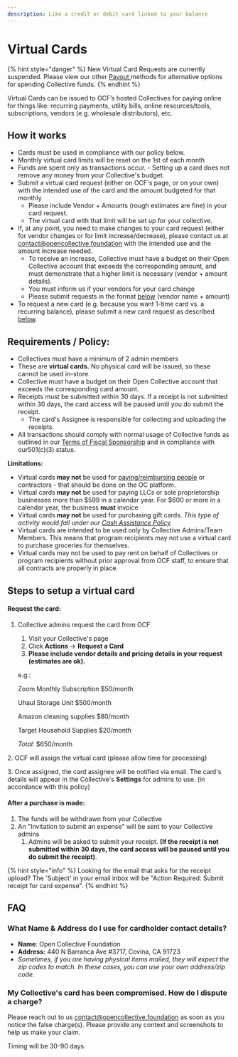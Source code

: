 ```yaml
---
description: Like a credit or debit card linked to your balance
---
```


# Virtual Cards

{% hint style="danger" %}
New Virtual Card Requests are currently suspended. Please view our other [Payout ](../how-it-works/payouts.md)methods for alternative options for spending Collective funds.
{% endhint %}

Virtual Cards can be issued to OCF’s hosted Collectives for paying online for things like: recurring payments, utility bills, online resources/tools, subscriptions, vendors (e.g. wholesale distributors), etc.

## How it works

* Cards must be used in compliance with our policy below.
* Monthly virtual card limits will be reset on the 1st of each month
* Funds are spent only as transactions occur. - Setting up a card does not remove any money from your Collective's budget.
* Submit a virtual card request (either on OCF's page, or on your own) with the intended use of the card and the amount budgeted for that monthly&#x20;
  * Please include Vendor + Amounts (rough estimates are fine) in your card request.&#x20;
  * The virtual card with that limit will be set up for your collective.
* If, at any point, you need to make changes to your card request (either for vendor changes or for limit increase/decrease), please contact us at contact@opencollective.foundation with the intended use and the amount increase needed.&#x20;
  * To receive an increase, Collective must have a budget on their Open Collective account that exceeds the corresponding amount, and must demonstrate that a higher limit is necessary (vendor + amount details).
  * You must inform us if your vendors for your card change
  * Please submit requests in the format [below](virtual-cards-policy.md#request-the-card) (vendor name + amount)
* To request a new card (e.g. because you want 1-time card vs. a recurring balance), please submit a new card request as described [below](virtual-cards-policy.md#request-the-card).

## **Requirements / Policy:**

* Collectives must have a minimum of 2 admin members
* These are **virtual cards.** No physical card will be issued, so these cannot be used in-store.
* Collective must have a budget on their Open Collective account that exceeds the corresponding card amount.
* Receipts must be submitted within 30 days. If a receipt is not submitted within 30 days, the card access will be paused until you do submit the receipt.
  * The card's Assignee is responsible for collecting and uploading the receipts.&#x20;
* All transactions should comply with normal usage of Collective funds as outlined in our [Terms of Fiscal Sponsorship](../getting-started/terms.md) and in compliance with our501(c)(3) status.

**Limitations:**

* Virtual cards **may not** be used for [paying/reimbursing people](../how-it-works/payouts.md) or contractors - that should be done on the OC platform.
* Virtual cards **may not** be used for paying LLCs or sole proprietorship businesses more than $599 in a calendar year. For $600 or more in a calendar year, the business **must** invoice
* Virtual cards **may not** be used for purchasing gift cards.  _This type of activity would fall under our_ [_Cash Assistance Policy_](https://docs.opencollective.foundation/how-it-works/policies/cash-assistance-policy#cash-assistance-program-proposal)_._&#x20;
* Virtual cards are intended to be used only by Collective Admins/Team Members. This means that program recipients may not use a virtual card to purchase groceries for themselves.
* Virtual cards may not be used to pay rent on behalf of Collectives or program recipients without prior approval from OCF staff, to ensure that all contracts are properly in place.

## Steps to setup a virtual card

#### Request the card:

1.  Collective admins request the card from OCF

    1. Visit your Collective's page
    2. Click **Actions** -> **Request a Card**
    3. **Please include vendor details and pricing details in your request (estimates are ok).**

    e.g.:

    Zoom Monthly Subscription $50/month

    Uhaul Storage Unit $500/month

    Amazon cleaning supplies $80/month

    Target Household Supplies $20/month

    _Total_: $650/month

2\. OCF will assign the virtual card (please allow time for processing)

3\. Once assigned, the card assignee will be notified via email. The card's details will appear in the Collective's **Settings** for admins to use. (in accordance with this policy)

#### ​After a purchase is made:

1. The funds will be withdrawn from your Collective
2. An "Invitation to submit an expense" will be sent to your Collective admins
   1. Admins will be asked to submit your receipt. **(If the receipt is not submitted within 30 days, the card access will be paused until you do submit the receipt)**.

{% hint style="info" %}
Looking for the email that asks for the receipt upload? The 'Subject' in your email inbox will be "Action Required: Submit receipt for card expense".
{% endhint %}

## FAQ

### What Name & Address do I use for cardholder contact details?

* **Name**: Open Collective Foundation
* **Address:** 440 N Barranca Ave #3717, Covina, CA 91723&#x20;
* _Sometimes, if you are having physical items mailed, they will expect the zip codes to match.  In these cases, you can use your own address/zip code._

### My Collective's card has been compromised. How do I dispute a charge?

Please reach out to us contact@opencollective.foundation as soon as you notice the false charge(s).  Please provide any context and screenshots to help us make your claim.

Timing will be 30-90 days.
